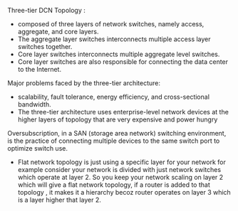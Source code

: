 
Three-tier DCN Topology :
* composed of three layers of network switches, namely access, aggregate, and core layers.
* The aggregate layer switches interconnects multiple access layer switches together.
* Core layer switches interconnects multiple aggregate level switches.
* Core layer switches are also responsible for connecting the data center to the Internet.

Major problems faced by the three-tier architecture:
* scalability, fault tolerance, energy efficiency, and cross-sectional bandwidth.
* The three-tier architecture uses enterprise-level network devices at the higher layers of topology that are very expensive and power hungry

Oversubscription, in a SAN (storage area network) switching environment, is the practice of connecting multiple devices to the same switch port to optimize switch use. 
* Flat network topology is just using a specific layer for your network for example consider your network is divided with just network switches which operate at layer 2. So you keep your network scaling on layer 2 which will give a flat network topology, if a router is added to that topology , it makes it a hierarchy becoz router operates on layer 3 which is a layer higher that layer 2.
